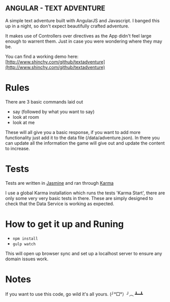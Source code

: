 ## ANGULAR - TEXT ADVENTURE

A simple text adventure built with AngularJS and Javascript. I banged this up in a night, so don't expect beautifully crafted adventure.

It makes use of Controllers over directives as the App didn't feel large enough to warrent them.
Just in case you were wondering where they may be.

You can find a working demo here:
[http://www.shinchy.com/github/textadventure](http://www.shinchy.com/github/textadventure)


# Rules

There are 3 basic commands laid out

- say (followed by what you want to say)
- look at room
- look at me

These will all give you a basic response, if you want to add more functionality just add it to the data file (/data/adventure.json). In there you can update all the information the game will give out and update the content to increase.


# Tests

Tests are written in [Jasmine](http://jasmine.github.io/) and ran through [Karma](http://http://karma-runner.github.io/)

I use a global Karma installation which runs the tests 'Karma Start', there are only some very very basic tests in there. These are simply designed to check that the Data Service is working as expected.


# How to get it up and Runing
- `npm install`
- `gulp watch`

This will open up browser sync and set up a localhost server to ensure any domain issues work.

# Notes

If you want to use this code, go wild it's all yours. (╯°□°）╯︵ ┻━┻
